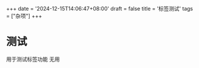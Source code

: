 +++
date = '2024-12-15T14:06:47+08:00'
draft = false
title = '标签测试'
tags = ["杂项"]
+++

# 测试
用于测试标签功能 无用